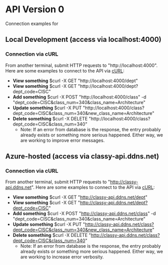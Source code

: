 # API Version 0
Connection examples for 

## Local Development (access via localhost:4000)

### Connection via cURL
From another terminal, submit HTTP requests to "http://localhost:4000". Here are some examples to connect to the API via [cURL](https://curl.se/):
- **View something** $curl -X GET "http://localhost:4000/dept"
- **View something** $curl -X GET "http://localhost:4000/dept?dept_code=CISC"
- **Add something**  $curl -X POST "http://localhost:4000/class" -d "dept_code=CISC&class_num=340&class_name=Architecture"
- **Update something** $curl -X PUT "http://localhost:4000/class?dept_code=CISC&class_num=340&new_class_name=Architecture"
- **Delete something** $curl -X DELETE "http://localhost:4000/class?dept_code=CISC&class_num=340"
    - Note: If an error from database is the response, the entry probably already exists or something more serious happened. Either way, we are working to improve error messages.

## Azure-hosted (access via classy-api.ddns.net) 

### Connection via cURL
From another terminal, submit HTTP requests to "http://classy-api.ddns.net". Here are some examples to connect to the API via [cURL](https://curl.se/):
- **View something** $curl -X GET "http://classy-api.ddns.net/dept"
- **View something** $curl -X GET "http://classy-api.ddns.net/dept?dept_code=CISC"
- **Add something**  $curl -X POST "http://classy-api.ddns.net/class" -d "dept_code=CISC&class_num=340&class_name=Architecture"
- **Update something** $curl -X PUT "http://classy-api.ddns.net/class?dept_code=CISC&class_num=340&new_class_name=Architecture"
- **Delete something** $curl -X DELETE "http://classy-api.ddns.net/class?dept_code=CISC&class_num=340"
  - Note: If an error from database is the response, the entry probably already exists or something more serious happened. Either way, we are working to increase error verbosity.
